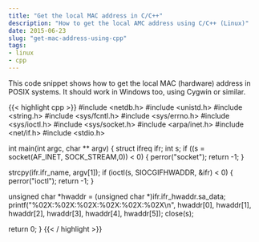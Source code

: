 ```yaml
---
title: "Get the local MAC address in C/C++"
description: "How to get the local AMC address using C/C++ (Linux)"
date: 2015-06-23
slug: "get-mac-address-using-cpp"
tags:
- linux
- cpp
---
```


This code snippet shows how to get the local MAC (hardware) address in POSIX systems.
It should work in Windows too, using Cygwin or similar.

{{< highlight cpp >}}
#include <netdb.h>
#include <unistd.h>
#include <string.h>
#include <sys/fcntl.h>
#include <sys/errno.h>
#include <sys/ioctl.h>
#include <sys/socket.h>
#include <arpa/inet.h>
#include <net/if.h>
#include <stdio.h>
  
int main(int argc, char ** argv) {
  struct ifreq ifr;
  int s;
  if ((s = socket(AF_INET, SOCK_STREAM,0)) < 0) {
    perror("socket");
    return -1;
  }
  
  strcpy(ifr.ifr_name, argv[1]);
  if (ioctl(s, SIOCGIFHWADDR, &ifr) < 0) {
    perror("ioctl");
    return -1;
  }
  
  unsigned char *hwaddr = (unsigned char *)ifr.ifr_hwaddr.sa_data;
  printf("%02X:%02X:%02X:%02X:%02X:%02X\n", hwaddr[0], hwaddr[1], hwaddr[2], hwaddr[3], hwaddr[4], hwaddr[5]);
  close(s);
  
  return 0;
}
{{< / highlight >}}